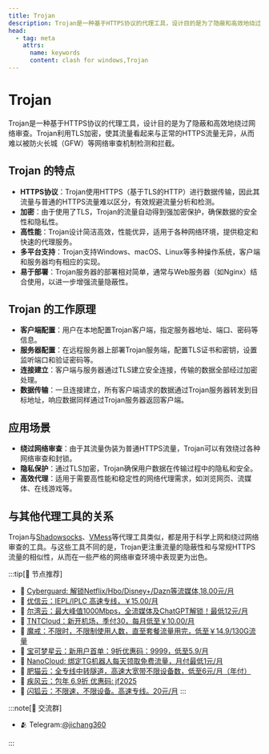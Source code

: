 ```yaml
---
title: Trojan
description: Trojan是一种基于HTTPS协议的代理工具，设计目的是为了隐蔽和高效地绕过网络审查。Trojan利用TLS加密，使其流量看起来与正常的HTTPS流量无异，从而难以被防火长城（GFW）等网络审查机制检测和拦截。
head:
  - tag: meta
    attrs:
      name: keywords
      content: clash for windows,Trojan
---
```


# Trojan

Trojan是一种基于HTTPS协议的代理工具，设计目的是为了隐蔽和高效地绕过网络审查。Trojan利用TLS加密，使其流量看起来与正常的HTTPS流量无异，从而难以被防火长城（GFW）等网络审查机制检测和拦截。

## Trojan 的特点

- **HTTPS协议**：Trojan使用HTTPS（基于TLS的HTTP）进行数据传输，因此其流量与普通的HTTPS流量难以区分，有效规避流量分析和检测。
- **加密**：由于使用了TLS，Trojan的流量自动得到强加密保护，确保数据的安全性和隐私性。
- **高性能**：Trojan设计简洁高效，性能优异，适用于各种网络环境，提供稳定和快速的代理服务。
- **多平台支持**：Trojan支持Windows、macOS、Linux等多种操作系统，客户端和服务器均有相应的实现。
- **易于部署**：Trojan服务器的部署相对简单，通常与Web服务器（如Nginx）结合使用，以进一步增强流量隐蔽性。

## Trojan 的工作原理

- **客户端配置**：用户在本地配置Trojan客户端，指定服务器地址、端口、密码等信息。
- **服务器配置**：在远程服务器上部署Trojan服务端，配置TLS证书和密钥，设置监听端口和验证密码等。
- **连接建立**：客户端与服务器通过TLS建立安全连接，传输的数据全部经过加密处理。
- **数据传输**：一旦连接建立，所有客户端请求的数据通过Trojan服务器转发到目标地址，响应数据同样通过Trojan服务器返回客户端。

## 应用场景

- **绕过网络审查**：由于其流量伪装为普通HTTPS流量，Trojan可以有效绕过各种网络审查和封锁。
- **隐私保护**：通过TLS加密，Trojan确保用户数据在传输过程中的隐私和安全。
- **高效代理**：适用于需要高性能和稳定性的网络代理需求，如浏览网页、流媒体、在线游戏等。

## 与其他代理工具的关系

Trojan与[Shadowsocks](/wiki/shadowsocks)、[VMess](/wiki/vmess)等代理工具类似，都是用于科学上网和绕过网络审查的工具。与这些工具不同的是，Trojan更注重流量的隐蔽性和与常规HTTPS流量的相似性，从而在一些严格的网络审查环境中表现更为出色。


:::tip[🎉 节点推荐]
- 🚀 [Cyberguard: 解锁Netflix/Hbo/Disney+/Dazn等流媒体,18.00元/月](https://www.cyberguard.best/#/register?code=XsreC0T5)<br>
- 🚀 [优信云：IEPL/IPLC 高速专线，￥15.00/月](https://www.优信云.com/#/register?code=JRtE5uIV)<br>
- 🚀 [尔湾云：最大峰值1000Mbps，全流媒体及ChatGPT解锁！最低12元/月](https://erwan6.net/auth/register?code=BoObCd)<br>
- 🚀 [TNTCloud：新开机场，季付30，每月低至￥10.00/月](https://haibing822.tntvipaff.cc/#/register?code=GtjJVgml)<br>
- 🚀 [魔戒：不限时，不限制使用人数，直至套餐流量用完，低至￥14.9/130G流量](https://mojie.app/#/register?code=sSdtPtLo)<br>
- 🚀 [宝可梦星云：新用户首单：9折优惠码：9999，低至5.9/月 ](https://a.suola.link/pokemon)<br>
- 🚀 [NanoCloud: 绑定TG机器人每天领取免费流量，月付最低1元/月](https://edu.uodoo.bid/auth/register?code=JMiOQDHf)<br>
- 🚀 [肥猫云：全专线中转隧道，高速大宽带不限设备数，低至6元/月（年付）](https://fchb1188.fcvipaff.cc/register?aff=X1vZd2wf)<br>
- 🚀 [疾风云：包年 6.9折 优惠码: jf2025](https://homes.tr25.cn?code=ReCm)<br>
- 🚀 [闪狐云：不限速，不限设备。高速专线。20元/月](https://inv02.ffaff.cc/register?aff=WQApz2pv)
:::

:::note[💬 交流群]

- 🫂 Telegram:[@jichang360](https://t.me/jichang360)

:::